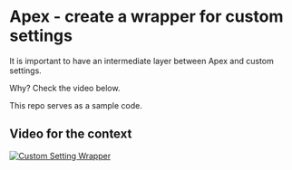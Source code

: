 # Apex - create a wrapper for custom settings

It is important to have an intermediate layer between Apex and custom settings.

Why? Check the video below.

This repo serves as a sample code.

## Video for the context

[![Custom Setting Wrapper](https://img.youtube.com/vi/cDJF6OcRGjQ/0.jpg)](https://www.youtube.com/watch?v=cDJF6OcRGjQ)

